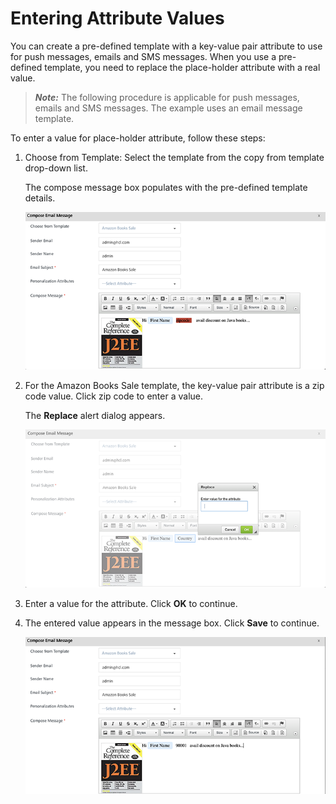                            


Entering Attribute Values
=========================

You can create a pre-defined template with a key-value pair attribute to use for push messages, emails and SMS messages. When you use a pre-defined template, you need to replace the place-holder attribute with a real value.

> **_Note:_** The following procedure is applicable for push messages, emails and SMS messages. The example uses an email message template.

To enter a value for place-holder attribute, follow these steps:

1.  Choose from Template: Select the template from the copy from template drop-down list.
    
    The compose message box populates with the pre-defined template details.
    
    ![](../Resources/Images/Engagement/Campaign/tempatt1_591x312.png)
    
2.  For the Amazon Books Sale template, the key-value pair attribute is a zip code value. Click zip code to enter a value.
    
    The **Replace** alert dialog appears.
    
    ![](../Resources/Images/Engagement/Campaign/tempatt2_597x314.png)
    
3.  Enter a value for the attribute. Click **OK** to continue.
4.  The entered value appears in the message box. Click **Save** to continue.
    
    ![](../Resources/Images/Engagement/Campaign/tempatt3_595x314.png)

